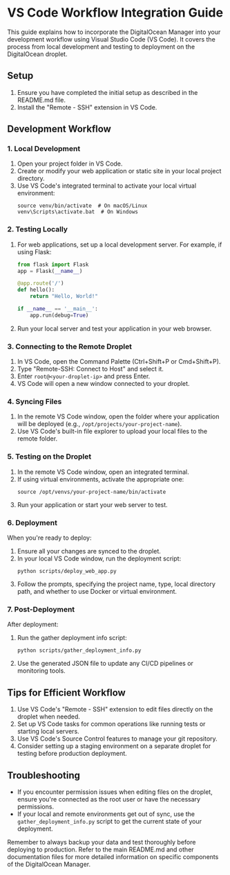 # VS Code Workflow Integration Guide

This guide explains how to incorporate the DigitalOcean Manager into your development workflow using Visual Studio Code (VS Code). It covers the process from local development and testing to deployment on the DigitalOcean droplet.

## Setup

1. Ensure you have completed the initial setup as described in the README.md file.
2. Install the "Remote - SSH" extension in VS Code.

## Development Workflow

### 1. Local Development

1. Open your project folder in VS Code.
2. Create or modify your web application or static site in your local project directory.
3. Use VS Code's integrated terminal to activate your local virtual environment:
   ```
   source venv/bin/activate  # On macOS/Linux
   venv\Scripts\activate.bat  # On Windows
   ```

### 2. Testing Locally

1. For web applications, set up a local development server. For example, if using Flask:
   ```python
   from flask import Flask
   app = Flask(__name__)

   @app.route('/')
   def hello():
       return "Hello, World!"

   if __name__ == '__main__':
       app.run(debug=True)
   ```
2. Run your local server and test your application in your web browser.

### 3. Connecting to the Remote Droplet

1. In VS Code, open the Command Palette (Ctrl+Shift+P or Cmd+Shift+P).
2. Type "Remote-SSH: Connect to Host" and select it.
3. Enter `root@<your-droplet-ip>` and press Enter.
4. VS Code will open a new window connected to your droplet.

### 4. Syncing Files

1. In the remote VS Code window, open the folder where your application will be deployed (e.g., `/opt/projects/your-project-name`).
2. Use VS Code's built-in file explorer to upload your local files to the remote folder.

### 5. Testing on the Droplet

1. In the remote VS Code window, open an integrated terminal.
2. If using virtual environments, activate the appropriate one:
   ```
   source /opt/venvs/your-project-name/bin/activate
   ```
3. Run your application or start your web server to test.

### 6. Deployment

When you're ready to deploy:

1. Ensure all your changes are synced to the droplet.
2. In your local VS Code window, run the deployment script:
   ```
   python scripts/deploy_web_app.py
   ```
3. Follow the prompts, specifying the project name, type, local directory path, and whether to use Docker or virtual environment.

### 7. Post-Deployment

After deployment:

1. Run the gather deployment info script:
   ```
   python scripts/gather_deployment_info.py
   ```
2. Use the generated JSON file to update any CI/CD pipelines or monitoring tools.

## Tips for Efficient Workflow

1. Use VS Code's "Remote - SSH" extension to edit files directly on the droplet when needed.
2. Set up VS Code tasks for common operations like running tests or starting local servers.
3. Use VS Code's Source Control features to manage your git repository.
4. Consider setting up a staging environment on a separate droplet for testing before production deployment.

## Troubleshooting

- If you encounter permission issues when editing files on the droplet, ensure you're connected as the root user or have the necessary permissions.
- If your local and remote environments get out of sync, use the `gather_deployment_info.py` script to get the current state of your deployment.

Remember to always backup your data and test thoroughly before deploying to production. Refer to the main README.md and other documentation files for more detailed information on specific components of the DigitalOcean Manager.